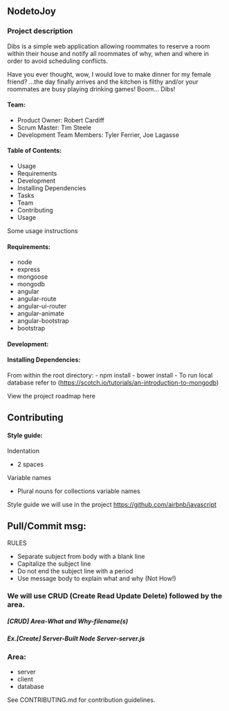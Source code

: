 ## NodetoJoy
### Project description

Dibs is a simple web application allowing roommates to reserve a room within their house and notify all roommates of why, when and where in order to avoid scheduling conflicts.

Have you ever thought, wow, I would love to make dinner for my female friend? ...the day finally arrives and the kitchen is filthy and/or your roommates are busy playing drinking games! Boom... Dibs!  

#### Team:

  - Product Owner: Robert Cardiff
  - Scrum Master: Tim Steele
  - Development Team Members: Tyler Ferrier, Joe Lagasse

#### Table of Contents:
  - Usage
  - Requirements
  - Development
  - Installing Dependencies
  - Tasks
  - Team
  - Contributing
  - Usage

Some usage instructions

#### Requirements:
 - node
 - express
 - mongoose
 - mongodb
 - angular
 - angular-route
 - angular-ui-router
 - angular-animate
 - angular-bootstrap
 - bootstrap

#### Development:

#### Installing Dependencies:

  From within the root directory:
    - npm install
    - bower install
    - To run local database refer to (https://scotch.io/tutorials/an-introduction-to-mongodb)
    
View the project roadmap here

## Contributing

#### Style guide:
  Indentation
  * 2 spaces

  Variable names
  * Plural nouns for collections variable names
  
  Style guide we will use in the project
    https://github.com/airbnb/javascript


## Pull/Commit msg:
RULES
  - Separate subject from body with a blank line
  - Capitalize the subject line
  - Do not end the subject line with a period
  - Use message body to explain what and why (Not How!)


### We will use CRUD (Create Read Update Delete) followed by the area.
##### [CRUD] Area-What and Why-filename(s)
##### Ex.[Create] Server-Built Node Server-server.js 

### Area:
  * server
  * client
  * database

See CONTRIBUTING.md for contribution guidelines.

 		
